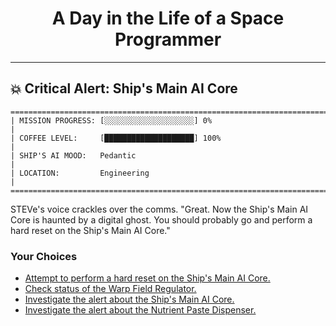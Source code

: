 <h1 align="center">A Day in the Life of a Space Programmer</h1>

---

<h2 id="node-6">💥 Critical Alert: Ship's Main AI Core</h2>

```
========================================================================
| MISSION PROGRESS: [░░░░░░░░░░░░░░░░░░░░] 0%                                  |
| COFFEE LEVEL:     [████████████████████] 100%                                |
| SHIP'S AI MOOD:   Pedantic                                                   |
| LOCATION:         Engineering                                                |
========================================================================
```

STEVe's voice crackles over the comms. "Great. Now the Ship's Main AI Core is haunted by a digital ghost. You should probably go and perform a hard reset on the Ship's Main AI Core."



### Your Choices

*   [Attempt to perform a hard reset on the Ship's Main AI Core.](./README-0010.md)
*   [Check status of the Warp Field Regulator.](./README-0015.md)
*   [Investigate the alert about the Ship's Main AI Core.](./README-0008.md)
*   [Investigate the alert about the Nutrient Paste Dispenser.](./README-0015.md)
